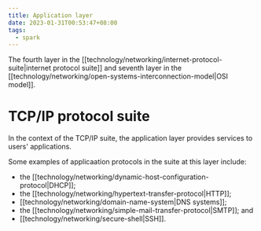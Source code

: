 ```yaml
---
title: Application layer
date: 2023-01-31T00:53:47+08:00
tags:
  - spark
---
```


The fourth layer in the [[technology/networking/internet-protocol-suite|internet protocol suite]] and seventh layer in the [[technology/networking/open-systems-interconnection-model|OSI model]].

# TCP/IP protocol suite

In the context of the TCP/IP suite, the application layer provides services to users' applications.

Some examples of applicaation protocols in the suite at this layer include:
- the [[technology/networking/dynamic-host-configuration-protocol|DHCP]];
- the [[technology/networking/hypertext-transfer-protocol|HTTP]];
- [[technology/networking/domain-name-system|DNS systems]];
- the [[technology/networking/simple-mail-transfer-protocol|SMTP]]; and
- [[technology/networking/secure-shell|SSH]].
